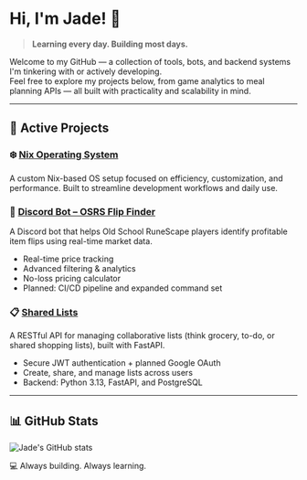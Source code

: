 # Hi, I'm Jade! 👋  
> **Learning every day. Building most days.**

Welcome to my GitHub — a collection of tools, bots, and backend systems I'm tinkering with or actively developing.  
Feel free to explore my projects below, from game analytics to meal planning APIs — all built with practicality and scalability in mind.

---

## 🚀 Active Projects  

### ❄️ [Nix Operating System](https://jade.rip/nix )  
A custom Nix-based OS setup focused on efficiency, customization, and performance. Built to streamline development workflows and daily use.

### 🤖 [Discord Bot – OSRS Flip Finder](https://github.com/fisherrjd/osrsFlipFinder )  
A Discord bot that helps Old School RuneScape players identify profitable item flips using real-time market data.  
- Real-time price tracking  
- Advanced filtering & analytics  
- No-loss pricing calculator  
- Planned: CI/CD pipeline and expanded command set  

### 📋 [Shared Lists](https://github.com/fisherrjd/lists-backend )  
A RESTful API for managing collaborative lists (think grocery, to-do, or shared shopping lists), built with FastAPI.  
- Secure JWT authentication + planned Google OAuth  
- Create, share, and manage lists across users  
- Backend: Python 3.13, FastAPI, and PostgreSQL  

---

## 📊 GitHub Stats  

![Jade's GitHub stats](https://github-readme-stats.vercel.app/api?username=fisherrjd&show_icons=true&theme=dracula&include_all_commits=true)

💻 Always building. Always learning.
